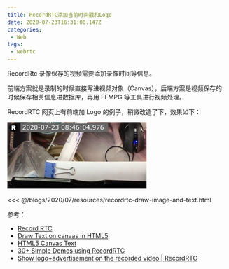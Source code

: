 ```yaml
---
title: RecordRTC添加当前时间戳和Logo
date: 2020-07-23T16:31:00.147Z
categories:
 - Web
tags:
 - webrtc
---
```


RecordRtc 录像保存的视频需要添加录像时间等信息。

前端方案就是录制的时候直接写进视频对象（Canvas），后端方案是视频保存的时候保存相关信息进数据库，再用 FFMPG 等工具进行视频处理。

RecordRTC 网页上有前端加 Logo 的例子，稍微改造了下，效果如下：

![](./resources/recordrtc-170323.png)

<<< @/blogs/2020/07/resources/recordrtc-draw-image-and-text.html


参考：

- [Record RTC](https://recordrtc.org/)
- [Draw Text on canvas in HTML5](http://www.authorcode.com/draw-text-on-canvas-in-html5/)
- [HTML5 Canvas Text](http://tutorials.jenkov.com/html5-canvas/text.html)
- [30+ Simple Demos using RecordRTC](https://www.webrtc-experiment.com/RecordRTC/simple-demos/)
- [Show logo+advertisement on the recorded video | RecordRTC](https://www.webrtc-experiment.com/RecordRTC/simple-demos/show-logo-on-recorded-video.html)
